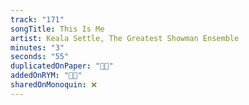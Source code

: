```yaml
---
track: "171"
songTitle: This Is Me
artist: Keala Settle, The Greatest Showman Ensemble
minutes: "3"
seconds: "55"
duplicatedOnPaper: "👍🏻"
addedOnRYM: "👍🏻"
sharedOnMonoquin: ❌
---
```

